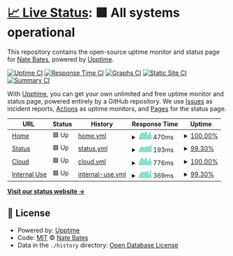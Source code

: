 # [📈 Live Status](https://nate2014jatc.github.io/AG-upptime): <!--live status--> **🟩 All systems operational**

This repository contains the open-source uptime monitor and status page for [Nate Bates](astragroup.info), powered by [Upptime](https://github.com/upptime/upptime).

[![Uptime CI](https://github.com/nate2014jatc/AG-upptime/workflows/Uptime%20CI/badge.svg)](https://github.com/nate2014jatc/AG-upptime/actions?query=workflow%3A%22Uptime+CI%22)
[![Response Time CI](https://github.com/nate2014jatc/AG-upptime/workflows/Response%20Time%20CI/badge.svg)](https://github.com/nate2014jatc/AG-upptime/actions?query=workflow%3A%22Response+Time+CI%22)
[![Graphs CI](https://github.com/nate2014jatc/AG-upptime/workflows/Graphs%20CI/badge.svg)](https://github.com/nate2014jatc/AG-upptime/actions?query=workflow%3A%22Graphs+CI%22)
[![Static Site CI](https://github.com/nate2014jatc/AG-upptime/workflows/Static%20Site%20CI/badge.svg)](https://github.com/nate2014jatc/AG-upptime/actions?query=workflow%3A%22Static+Site+CI%22)
[![Summary CI](https://github.com/nate2014jatc/AG-upptime/workflows/Summary%20CI/badge.svg)](https://github.com/nate2014jatc/AG-upptime/actions?query=workflow%3A%22Summary+CI%22)

With [Upptime](https://upptime.js.org), you can get your own unlimited and free uptime monitor and status page, powered entirely by a GitHub repository. We use [Issues](https://github.com/nate2014jatc/AG-upptime/issues) as incident reports, [Actions](https://github.com/nate2014jatc/AG-upptime/actions) as uptime monitors, and [Pages](https://nate2014jatc.github.io/AG-upptime) for the status page.

<!--start: status pages-->
<!-- This summary is generated by Upptime (https://github.com/upptime/upptime) -->
<!-- Do not edit this manually, your changes will be overwritten -->
<!-- prettier-ignore -->
| URL | Status | History | Response Time | Uptime |
| --- | ------ | ------- | ------------- | ------ |
| <img alt="" src="https://icons.duckduckgo.com/ip3/www.astragroup.info.ico" height="13"> [Home](https://www.astragroup.info) | 🟩 Up | [home.yml](https://github.com/nate2014jatc/AG-upptime/commits/HEAD/history/home.yml) | <details><summary><img alt="Response time graph" src="./graphs/home/response-time-week.png" height="20"> 470ms</summary><br><a href="https://nate2014jatc.github.io/AG-upptime/history/home"><img alt="Response time 515" src="https://img.shields.io/endpoint?url=https%3A%2F%2Fraw.githubusercontent.com%2Fnate2014jatc%2FAG-upptime%2FHEAD%2Fapi%2Fhome%2Fresponse-time.json"></a><br><a href="https://nate2014jatc.github.io/AG-upptime/history/home"><img alt="24-hour response time 240" src="https://img.shields.io/endpoint?url=https%3A%2F%2Fraw.githubusercontent.com%2Fnate2014jatc%2FAG-upptime%2FHEAD%2Fapi%2Fhome%2Fresponse-time-day.json"></a><br><a href="https://nate2014jatc.github.io/AG-upptime/history/home"><img alt="7-day response time 470" src="https://img.shields.io/endpoint?url=https%3A%2F%2Fraw.githubusercontent.com%2Fnate2014jatc%2FAG-upptime%2FHEAD%2Fapi%2Fhome%2Fresponse-time-week.json"></a><br><a href="https://nate2014jatc.github.io/AG-upptime/history/home"><img alt="30-day response time 435" src="https://img.shields.io/endpoint?url=https%3A%2F%2Fraw.githubusercontent.com%2Fnate2014jatc%2FAG-upptime%2FHEAD%2Fapi%2Fhome%2Fresponse-time-month.json"></a><br><a href="https://nate2014jatc.github.io/AG-upptime/history/home"><img alt="1-year response time 515" src="https://img.shields.io/endpoint?url=https%3A%2F%2Fraw.githubusercontent.com%2Fnate2014jatc%2FAG-upptime%2FHEAD%2Fapi%2Fhome%2Fresponse-time-year.json"></a></details> | <details><summary><a href="https://nate2014jatc.github.io/AG-upptime/history/home">100.00%</a></summary><a href="https://nate2014jatc.github.io/AG-upptime/history/home"><img alt="All-time uptime 99.69%" src="https://img.shields.io/endpoint?url=https%3A%2F%2Fraw.githubusercontent.com%2Fnate2014jatc%2FAG-upptime%2FHEAD%2Fapi%2Fhome%2Fuptime.json"></a><br><a href="https://nate2014jatc.github.io/AG-upptime/history/home"><img alt="24-hour uptime 100.00%" src="https://img.shields.io/endpoint?url=https%3A%2F%2Fraw.githubusercontent.com%2Fnate2014jatc%2FAG-upptime%2FHEAD%2Fapi%2Fhome%2Fuptime-day.json"></a><br><a href="https://nate2014jatc.github.io/AG-upptime/history/home"><img alt="7-day uptime 100.00%" src="https://img.shields.io/endpoint?url=https%3A%2F%2Fraw.githubusercontent.com%2Fnate2014jatc%2FAG-upptime%2FHEAD%2Fapi%2Fhome%2Fuptime-week.json"></a><br><a href="https://nate2014jatc.github.io/AG-upptime/history/home"><img alt="30-day uptime 99.91%" src="https://img.shields.io/endpoint?url=https%3A%2F%2Fraw.githubusercontent.com%2Fnate2014jatc%2FAG-upptime%2FHEAD%2Fapi%2Fhome%2Fuptime-month.json"></a><br><a href="https://nate2014jatc.github.io/AG-upptime/history/home"><img alt="1-year uptime 99.69%" src="https://img.shields.io/endpoint?url=https%3A%2F%2Fraw.githubusercontent.com%2Fnate2014jatc%2FAG-upptime%2FHEAD%2Fapi%2Fhome%2Fuptime-year.json"></a></details>
| <img alt="" src="https://icons.duckduckgo.com/ip3/status.astragroup.info.ico" height="13"> [Status](https://status.astragroup.info) | 🟩 Up | [status.yml](https://github.com/nate2014jatc/AG-upptime/commits/HEAD/history/status.yml) | <details><summary><img alt="Response time graph" src="./graphs/status/response-time-week.png" height="20"> 193ms</summary><br><a href="https://nate2014jatc.github.io/AG-upptime/history/status"><img alt="Response time 212" src="https://img.shields.io/endpoint?url=https%3A%2F%2Fraw.githubusercontent.com%2Fnate2014jatc%2FAG-upptime%2FHEAD%2Fapi%2Fstatus%2Fresponse-time.json"></a><br><a href="https://nate2014jatc.github.io/AG-upptime/history/status"><img alt="24-hour response time 272" src="https://img.shields.io/endpoint?url=https%3A%2F%2Fraw.githubusercontent.com%2Fnate2014jatc%2FAG-upptime%2FHEAD%2Fapi%2Fstatus%2Fresponse-time-day.json"></a><br><a href="https://nate2014jatc.github.io/AG-upptime/history/status"><img alt="7-day response time 193" src="https://img.shields.io/endpoint?url=https%3A%2F%2Fraw.githubusercontent.com%2Fnate2014jatc%2FAG-upptime%2FHEAD%2Fapi%2Fstatus%2Fresponse-time-week.json"></a><br><a href="https://nate2014jatc.github.io/AG-upptime/history/status"><img alt="30-day response time 202" src="https://img.shields.io/endpoint?url=https%3A%2F%2Fraw.githubusercontent.com%2Fnate2014jatc%2FAG-upptime%2FHEAD%2Fapi%2Fstatus%2Fresponse-time-month.json"></a><br><a href="https://nate2014jatc.github.io/AG-upptime/history/status"><img alt="1-year response time 212" src="https://img.shields.io/endpoint?url=https%3A%2F%2Fraw.githubusercontent.com%2Fnate2014jatc%2FAG-upptime%2FHEAD%2Fapi%2Fstatus%2Fresponse-time-year.json"></a></details> | <details><summary><a href="https://nate2014jatc.github.io/AG-upptime/history/status">99.30%</a></summary><a href="https://nate2014jatc.github.io/AG-upptime/history/status"><img alt="All-time uptime 96.94%" src="https://img.shields.io/endpoint?url=https%3A%2F%2Fraw.githubusercontent.com%2Fnate2014jatc%2FAG-upptime%2FHEAD%2Fapi%2Fstatus%2Fuptime.json"></a><br><a href="https://nate2014jatc.github.io/AG-upptime/history/status"><img alt="24-hour uptime 100.00%" src="https://img.shields.io/endpoint?url=https%3A%2F%2Fraw.githubusercontent.com%2Fnate2014jatc%2FAG-upptime%2FHEAD%2Fapi%2Fstatus%2Fuptime-day.json"></a><br><a href="https://nate2014jatc.github.io/AG-upptime/history/status"><img alt="7-day uptime 99.30%" src="https://img.shields.io/endpoint?url=https%3A%2F%2Fraw.githubusercontent.com%2Fnate2014jatc%2FAG-upptime%2FHEAD%2Fapi%2Fstatus%2Fuptime-week.json"></a><br><a href="https://nate2014jatc.github.io/AG-upptime/history/status"><img alt="30-day uptime 99.12%" src="https://img.shields.io/endpoint?url=https%3A%2F%2Fraw.githubusercontent.com%2Fnate2014jatc%2FAG-upptime%2FHEAD%2Fapi%2Fstatus%2Fuptime-month.json"></a><br><a href="https://nate2014jatc.github.io/AG-upptime/history/status"><img alt="1-year uptime 96.94%" src="https://img.shields.io/endpoint?url=https%3A%2F%2Fraw.githubusercontent.com%2Fnate2014jatc%2FAG-upptime%2FHEAD%2Fapi%2Fstatus%2Fuptime-year.json"></a></details>
| <img alt="" src="https://icons.duckduckgo.com/ip3/cloud.astragroup.info.ico" height="13"> [Cloud](https://cloud.astragroup.info) | 🟩 Up | [cloud.yml](https://github.com/nate2014jatc/AG-upptime/commits/HEAD/history/cloud.yml) | <details><summary><img alt="Response time graph" src="./graphs/cloud/response-time-week.png" height="20"> 776ms</summary><br><a href="https://nate2014jatc.github.io/AG-upptime/history/cloud"><img alt="Response time 2144" src="https://img.shields.io/endpoint?url=https%3A%2F%2Fraw.githubusercontent.com%2Fnate2014jatc%2FAG-upptime%2FHEAD%2Fapi%2Fcloud%2Fresponse-time.json"></a><br><a href="https://nate2014jatc.github.io/AG-upptime/history/cloud"><img alt="24-hour response time 440" src="https://img.shields.io/endpoint?url=https%3A%2F%2Fraw.githubusercontent.com%2Fnate2014jatc%2FAG-upptime%2FHEAD%2Fapi%2Fcloud%2Fresponse-time-day.json"></a><br><a href="https://nate2014jatc.github.io/AG-upptime/history/cloud"><img alt="7-day response time 776" src="https://img.shields.io/endpoint?url=https%3A%2F%2Fraw.githubusercontent.com%2Fnate2014jatc%2FAG-upptime%2FHEAD%2Fapi%2Fcloud%2Fresponse-time-week.json"></a><br><a href="https://nate2014jatc.github.io/AG-upptime/history/cloud"><img alt="30-day response time 801" src="https://img.shields.io/endpoint?url=https%3A%2F%2Fraw.githubusercontent.com%2Fnate2014jatc%2FAG-upptime%2FHEAD%2Fapi%2Fcloud%2Fresponse-time-month.json"></a><br><a href="https://nate2014jatc.github.io/AG-upptime/history/cloud"><img alt="1-year response time 2144" src="https://img.shields.io/endpoint?url=https%3A%2F%2Fraw.githubusercontent.com%2Fnate2014jatc%2FAG-upptime%2FHEAD%2Fapi%2Fcloud%2Fresponse-time-year.json"></a></details> | <details><summary><a href="https://nate2014jatc.github.io/AG-upptime/history/cloud">100.00%</a></summary><a href="https://nate2014jatc.github.io/AG-upptime/history/cloud"><img alt="All-time uptime 98.50%" src="https://img.shields.io/endpoint?url=https%3A%2F%2Fraw.githubusercontent.com%2Fnate2014jatc%2FAG-upptime%2FHEAD%2Fapi%2Fcloud%2Fuptime.json"></a><br><a href="https://nate2014jatc.github.io/AG-upptime/history/cloud"><img alt="24-hour uptime 100.00%" src="https://img.shields.io/endpoint?url=https%3A%2F%2Fraw.githubusercontent.com%2Fnate2014jatc%2FAG-upptime%2FHEAD%2Fapi%2Fcloud%2Fuptime-day.json"></a><br><a href="https://nate2014jatc.github.io/AG-upptime/history/cloud"><img alt="7-day uptime 100.00%" src="https://img.shields.io/endpoint?url=https%3A%2F%2Fraw.githubusercontent.com%2Fnate2014jatc%2FAG-upptime%2FHEAD%2Fapi%2Fcloud%2Fuptime-week.json"></a><br><a href="https://nate2014jatc.github.io/AG-upptime/history/cloud"><img alt="30-day uptime 99.54%" src="https://img.shields.io/endpoint?url=https%3A%2F%2Fraw.githubusercontent.com%2Fnate2014jatc%2FAG-upptime%2FHEAD%2Fapi%2Fcloud%2Fuptime-month.json"></a><br><a href="https://nate2014jatc.github.io/AG-upptime/history/cloud"><img alt="1-year uptime 98.50%" src="https://img.shields.io/endpoint?url=https%3A%2F%2Fraw.githubusercontent.com%2Fnate2014jatc%2FAG-upptime%2FHEAD%2Fapi%2Fcloud%2Fuptime-year.json"></a></details>
| <img alt="" src="https://icons.duckduckgo.com/ip3/priv.astragroup.info.ico" height="13"> [Internal Use](https://priv.astragroup.info) | 🟩 Up | [internal-use.yml](https://github.com/nate2014jatc/AG-upptime/commits/HEAD/history/internal-use.yml) | <details><summary><img alt="Response time graph" src="./graphs/internal-use/response-time-week.png" height="20"> 369ms</summary><br><a href="https://nate2014jatc.github.io/AG-upptime/history/internal-use"><img alt="Response time 602" src="https://img.shields.io/endpoint?url=https%3A%2F%2Fraw.githubusercontent.com%2Fnate2014jatc%2FAG-upptime%2FHEAD%2Fapi%2Finternal-use%2Fresponse-time.json"></a><br><a href="https://nate2014jatc.github.io/AG-upptime/history/internal-use"><img alt="24-hour response time 114" src="https://img.shields.io/endpoint?url=https%3A%2F%2Fraw.githubusercontent.com%2Fnate2014jatc%2FAG-upptime%2FHEAD%2Fapi%2Finternal-use%2Fresponse-time-day.json"></a><br><a href="https://nate2014jatc.github.io/AG-upptime/history/internal-use"><img alt="7-day response time 369" src="https://img.shields.io/endpoint?url=https%3A%2F%2Fraw.githubusercontent.com%2Fnate2014jatc%2FAG-upptime%2FHEAD%2Fapi%2Finternal-use%2Fresponse-time-week.json"></a><br><a href="https://nate2014jatc.github.io/AG-upptime/history/internal-use"><img alt="30-day response time 350" src="https://img.shields.io/endpoint?url=https%3A%2F%2Fraw.githubusercontent.com%2Fnate2014jatc%2FAG-upptime%2FHEAD%2Fapi%2Finternal-use%2Fresponse-time-month.json"></a><br><a href="https://nate2014jatc.github.io/AG-upptime/history/internal-use"><img alt="1-year response time 602" src="https://img.shields.io/endpoint?url=https%3A%2F%2Fraw.githubusercontent.com%2Fnate2014jatc%2FAG-upptime%2FHEAD%2Fapi%2Finternal-use%2Fresponse-time-year.json"></a></details> | <details><summary><a href="https://nate2014jatc.github.io/AG-upptime/history/internal-use">99.30%</a></summary><a href="https://nate2014jatc.github.io/AG-upptime/history/internal-use"><img alt="All-time uptime 98.76%" src="https://img.shields.io/endpoint?url=https%3A%2F%2Fraw.githubusercontent.com%2Fnate2014jatc%2FAG-upptime%2FHEAD%2Fapi%2Finternal-use%2Fuptime.json"></a><br><a href="https://nate2014jatc.github.io/AG-upptime/history/internal-use"><img alt="24-hour uptime 100.00%" src="https://img.shields.io/endpoint?url=https%3A%2F%2Fraw.githubusercontent.com%2Fnate2014jatc%2FAG-upptime%2FHEAD%2Fapi%2Finternal-use%2Fuptime-day.json"></a><br><a href="https://nate2014jatc.github.io/AG-upptime/history/internal-use"><img alt="7-day uptime 99.30%" src="https://img.shields.io/endpoint?url=https%3A%2F%2Fraw.githubusercontent.com%2Fnate2014jatc%2FAG-upptime%2FHEAD%2Fapi%2Finternal-use%2Fuptime-week.json"></a><br><a href="https://nate2014jatc.github.io/AG-upptime/history/internal-use"><img alt="30-day uptime 99.68%" src="https://img.shields.io/endpoint?url=https%3A%2F%2Fraw.githubusercontent.com%2Fnate2014jatc%2FAG-upptime%2FHEAD%2Fapi%2Finternal-use%2Fuptime-month.json"></a><br><a href="https://nate2014jatc.github.io/AG-upptime/history/internal-use"><img alt="1-year uptime 98.76%" src="https://img.shields.io/endpoint?url=https%3A%2F%2Fraw.githubusercontent.com%2Fnate2014jatc%2FAG-upptime%2FHEAD%2Fapi%2Finternal-use%2Fuptime-year.json"></a></details>

<!--end: status pages-->

[**Visit our status website →**](https://nate2014jatc.github.io/AG-upptime)

## 📄 License

- Powered by: [Upptime](https://github.com/upptime/upptime)
- Code: [MIT](./LICENSE) © [Nate Bates](astragroup.info)
- Data in the `./history` directory: [Open Database License](https://opendatacommons.org/licenses/odbl/1-0/)
